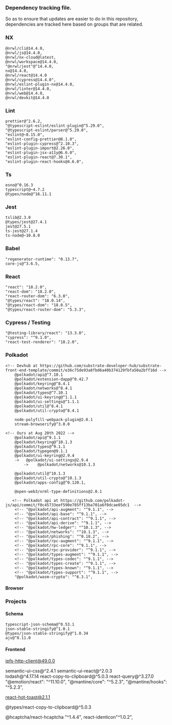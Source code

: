 ### Dependency tracking file.

So as to ensure that updates are easier to do in this repository, dependencies are tracked here based on groups that are related.


### NX

    @nrwl/cli@14.4.0, 
    @nrwl/js@14.4.0, 
    @nrwl/nx-cloud@latest, 
    @nrwl/workspace@14.4.0,
    "@nrwl/jest"@^14.4.0,
    nx@14.4.0, 
    @nrwl/react@14.4.0
    @nrwl/cypress@14.4.0",
    @nrwl/eslint-plugin-nx@14.4.0,
    @nrwl/linter@14.4.0,
    @nrwl/web@14.4.0,
    @nrwl/devkit@14.4.0
### Lint
    prettier@^2.6.2, 
    "@typescript-eslint/eslint-plugin@^5.29.0",
    "@typescript-eslint/parser@^5.29.0",
    "eslint@~8.15.0",
    "eslint-config-prettier@8.1.0",
    "eslint-plugin-cypress@^2.10.3",
    "eslint-plugin-import@2.26.0",
    "eslint-plugin-jsx-a11y@6.6.0",
    "eslint-plugin-react@7.30.1",
    "eslint-plugin-react-hooks@4.6.0",
### Ts
    esno@^0.16.3
    typescript@~4.7.2
    @types/node@^16.11.1
### Jest
    tslib@2.3.0
    @types/jest@27.4.1
    jest@27.5.1
    ts-jest@27.1.4
    ts-node@~10.8.0
### Babel
    "regenerator-runtime": "0.13.7",
    core-js@^3.6.5,
### React
    "react": "18.2.0",
    "react-dom": "18.2.0",
    "react-router-dom": "6.3.0",
    "@types/react": "18.0.14",
    "@types/react-dom": "18.0.5",
    "@types/react-router-dom": "5.3.3",
### Cypress / Testing
    "@testing-library/react": "13.3.0",
    "cypress": "^9.1.0",
    "react-test-renderer": "18.2.0",

### Polkadot
```log
<!-- Devhub at https://github.com/substrate-developer-hub/substrate-front-end-template/commit/e36c75de93a8fbd6a40b374129fbfa50a2bff16d -->
    @polkadot/api@^7.10.1
    @polkadot/extension-dapp@^0.42.7
    @polkadot/keyring@^8.4.1
    @polkadot/networks@^8.4.1
    @polkadot/types@^7.10.1
    @polkadot/ui-keyring@^1.1.1
    @polkadot/ui-settings@^1.1.1
    @polkadot/util@^8.4.1
    @polkadot/util-crypto@^8.4.1

    node-polyfill-webpack-plugin@2.0.1
    stream-browserify@^3.0.0 
```
```log
<!-- Ours at Aug 20th 2022 -->
    @polkadot/api@^9.1.1
    @polkadot/keyring@^10.1.3
    @polkadot/types@^9.1.1
    @polkadot/typegen@9.1.1
    @polkadot/ui-keyring@2.9.4
    ->   @polkadot/ui-settings@2.9.4
        ->    @polkadot/networks@10.1.3

    @polkadot/util@^10.1.3
    @polkadot/util-crypto@^10.1.3
    @polkadot/apps-config@^0.120.1,

    @open-web3/orml-type-definitions@2.0.1
```
```log
   <!-- Polkadot api at https://github.com/polkadot-js/api/commit/f0c45733eef590e785ff13ba701a6f0dcae05dc1  -->
    <!-- "@polkadot/api-augment": "^9.1.1", -->
    <!-- "@polkadot/api-base": "^9.1.1", -->
    <!-- "@polkadot/api-contract": "^9.1.1", -->
    <!-- "@polkadot/api-derive": "^9.1.1", -->
    <!-- "@polkadot/hw-ledger": "^10.1.3", -->
    <!-- "@polkadot/networks": "^10.1.3", -->
    <!-- "@polkadot/phishing": "^0.18.2", -->
    <!-- "@polkadot/rpc-augment": "^9.1.1", -->
    <!-- "@polkadot/rpc-core": "^9.1.1", -->
    <!-- "@polkadot/rpc-provider": "^9.1.1", -->
    <!-- "@polkadot/types-augment": "^9.1.1", -->
    <!-- "@polkadot/types-codec": "^9.1.1", -->
    <!-- "@polkadot/types-create": "^9.1.1", -->
    <!-- "@polkadot/types-known": "^9.1.1", -->
    <!-- "@polkadot/types-support": "^9.1.1", -->
    "@polkadot/wasm-crypto": "^6.3.1",
```

#### Browser
### Projects

#### Schema
    typescript-json-schema@^0.53.1
    json-stable-stringify@^1.0.1
    @types/json-stable-stringify@^1.0.34
    ajv@^8.11.0

#### Frontend

ipfs-http-client@49.0.0

semantic-ui-css@^2.4.1
semantic-ui-react@^2.0.3    
lodash@^4.17.14
react-copy-to-clipboard@^5.0.3
react-query@^3.27.0
"@emotion/react": "^11.10.0",
"@mantine/core": "^5.2.3",
"@mantine/hooks": "^5.2.3",

react-hot-toast@2.1.1

@types/react-copy-to-clipboard@^5.0.3

@hcaptcha/react-hcaptcha  "^1.4.4",
react-identicon"^1.0.2",